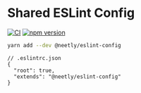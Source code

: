 # Shared ESLint Config

[![CI](https://github.com/neetly/eslint-config/actions/workflows/ci.yml/badge.svg)](https://github.com/neetly/eslint-config/actions/workflows/ci.yml)
[![npm version](https://img.shields.io/npm/v/@neetly/eslint-config)](https://www.npmjs.com/package/@neetly/eslint-config)

```sh
yarn add --dev @neetly/eslint-config
```

```jsonc
// .eslintrc.json
{
  "root": true,
  "extends": "@neetly/eslint-config"
}
```
